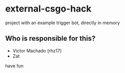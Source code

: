 # external-csgo-hack
project with an example trigger bot, directly in memory

## Who is responsible for this?
- Victor Machado (rhz17)
- Zat

have fun

